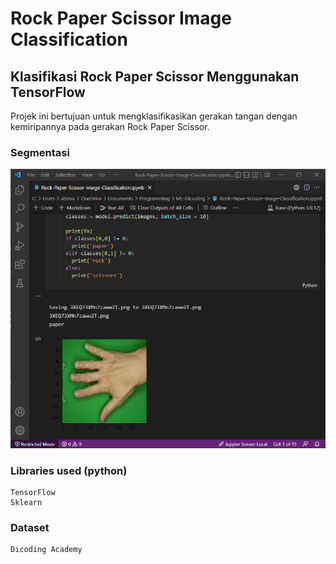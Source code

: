 # Rock Paper Scissor Image Classification
## Klasifikasi Rock Paper Scissor Menggunakan TensorFlow
Projek ini bertujuan untuk mengklasifikasikan gerakan tangan dengan kemiripannya pada gerakan Rock Paper Scissor.

### Segmentasi
![](documentation.png)

### Libraries used (python)
```
TensorFlow
Sklearn
``` 

### Dataset
```
Dicoding Academy
``` 
